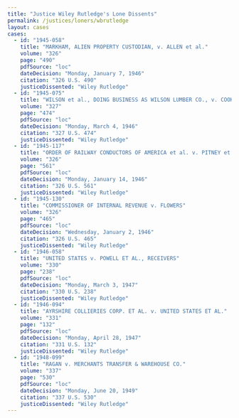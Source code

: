 ```yaml
---
title: "Justice Wiley Rutledge's Lone Dissents"
permalink: /justices/loners/wbrutledge
layout: cases
cases:
  - id: "1945-058"
    title: "MARKHAM, ALIEN PROPERTY CUSTODIAN, v. ALLEN et al."
    volume: "326"
    page: "490"
    pdfSource: "loc"
    dateDecision: "Monday, January 7, 1946"
    citation: "326 U.S. 490"
    justiceDissented: "Wiley Rutledge"
  - id: "1945-075"
    title: "WILSON et al., DOING BUSINESS AS WILSON LUMBER CO., v. COOK, COMMISSIONER OF REVENUE"
    volume: "327"
    page: "474"
    pdfSource: "loc"
    dateDecision: "Monday, March 4, 1946"
    citation: "327 U.S. 474"
    justiceDissented: "Wiley Rutledge"
  - id: "1945-117"
    title: "ORDER OF RAILWAY CONDUCTORS OF AMERICA et al. v. PITNEY et al., TRUSTEES OF CENTRAL RAILROAD CO. OF NEW JERSEY, et al."
    volume: "326"
    page: "561"
    pdfSource: "loc"
    dateDecision: "Monday, January 14, 1946"
    citation: "326 U.S. 561"
    justiceDissented: "Wiley Rutledge"
  - id: "1945-130"
    title: "COMMISSIONER OF INTERNAL REVENUE v. FLOWERS"
    volume: "326"
    page: "465"
    pdfSource: "loc"
    dateDecision: "Wednesday, January 2, 1946"
    citation: "326 U.S. 465"
    justiceDissented: "Wiley Rutledge"
  - id: "1946-058"
    title: "UNITED STATES v. POWELL ET AL., RECEIVERS"
    volume: "330"
    page: "238"
    pdfSource: "loc"
    dateDecision: "Monday, March 3, 1947"
    citation: "330 U.S. 238"
    justiceDissented: "Wiley Rutledge"
  - id: "1946-094"
    title: "AYRSHIRE COLLIERIES CORP. ET AL. v. UNITED STATES ET AL."
    volume: "331"
    page: "132"
    pdfSource: "loc"
    dateDecision: "Monday, April 28, 1947"
    citation: "331 U.S. 132"
    justiceDissented: "Wiley Rutledge"
  - id: "1948-099"
    title: "RAGAN v. MERCHANTS TRANSFER & WAREHOUSE CO."
    volume: "337"
    page: "530"
    pdfSource: "loc"
    dateDecision: "Monday, June 20, 1949"
    citation: "337 U.S. 530"
    justiceDissented: "Wiley Rutledge"
---
```

